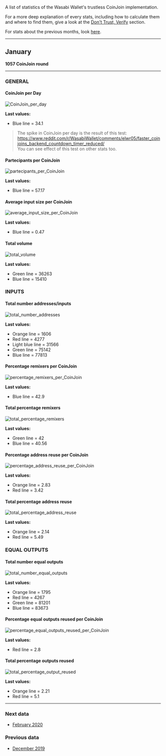 A list of statistics of the Wasabi Wallet's trustless CoinJoin implementation.

For a more deep explanation of every stats, including how to calculate them and where to find them, give a look at the [Don't Trust, Verify](/Dont_Trust_Verify.md) section. 

For stats about the previous months, look [here](months_list.md).

---

## January
**1057 CoinJoin round**

---

### GENERAL

#### CoinJoin per Day
![CoinJoin_per_day](CoinJoin_per_day.png)

**Last values:**

* Blue line = 34.1

> The spike in CoinJoin per day is the result of this test: 
https://www.reddit.com/r/WasabiWallet/comments/elwr05/faster_coinjoins_backend_countdown_timer_reduced/  
You can see effect of this test on other stats too.

#### Partecipants per CoinJoin
![partecipants_per_CoinJoin](partecipants_per_CoinJoin.png)

**Last values:**

* Blue line = 57.17

#### Average input size per CoinJoin
![average_input_size_per_CoinJoin](average_input_size_per_CoinJoin.png)

**Last values:**

* Blue line = 0.47

#### Total volume
![total_volume](total_volume.png)

**Last values:**

* Green line = 36263
* Blue line = 15410

### INPUTS

#### Total number addresses/inputs
![total_number_addresses](total_number_addresses.png)

**Last values:**

* Orange line = 1606
* Red line = 4277
* Light blue line = 31566
* Green line = 75142
* Blue line = 77813

#### Percentage remixers per CoinJoin
![percentage_remixers_per_CoinJoin](percentage_remixers_per_CoinJoin.png)

**Last values:**

* Blue line = 42.9

#### Total percentage remixers
![total_percentage_remixers](total_percentage_remixers.png)

**Last values:**

* Green line = 42
* Blue line = 40.56

#### Percentage address reuse per CoinJoin
![percentage_address_reuse_per_CoinJoin](percentage_address_reuse_per_CoinJoin.png)

**Last values:**

* Orange line = 2.83
* Red line = 3.42

#### Total percentage address reuse
![total_percentage_address_reuse](total_percentage_address_reuse.png)

**Last values:**

* Orange line = 2.14
* Red line = 5.49

### EQUAL OUTPUTS

#### Total number equal outputs
![total_number_equal_outputs](total_number_equal_output_reused.png)

**Last values:**

* Orange line = 1795
* Red line = 4267
* Green line = 81201
* Blue line = 83673

#### Percentage equal outputs reused per CoinJoin
![percentage_equal_outputs_reused_per_CoinJoin](percentage_equal_outputs_reused_per_CoinJoin.png)

**Last values:**

* Red line = 2.8

#### Total percentage outputs reused
![total_percentage_output_reused](total_percentage_outputs_reused.png)

**Last values:**

* Orange line = 2.21
* Red line = 5.1

---

### Next data

* [February 2020](/README.md)


### Previous data

* [December 2019](/2019/December/README.md)

